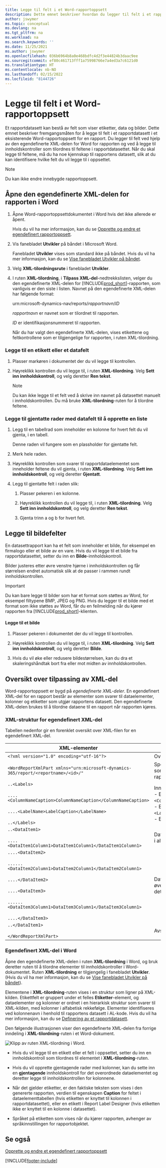 ```yaml
---
title: Legge til felt i et Word-rapportoppsett
description: Dette emnet beskriver hvordan du legger til felt i et rapportdatasett i et eksisterende Word-rapportoppsett for en rapport.
author: jswymer
ms.topic: conceptual
ms.devlang: na
ms.tgt_pltfrm: na
ms.workload: na
ms.search.keywords: ''
ms.date: 11/25/2021
ms.author: jswymer
ms.openlocfilehash: 036b6964b8a0e468bdfc4d2f3e44824b3daac9ee
ms.sourcegitcommit: ef80c461713fff1a75998766e7a4ed3a7c6121d0
ms.translationtype: HT
ms.contentlocale: nb-NO
ms.lasthandoff: 02/15/2022
ms.locfileid: "8144726"
---
```

# <a name="add-fields-to-a-word-report-layout"></a>Legge til felt i et Word-rapportoppsett
Et rapportdatasett kan bestå av felt som viser etiketter, data og bilder. Dette emnet beskriver fremgangsmåten for å legge til felt i et rapportdatasett i et eksisterende Word-rapportoppsett for en rapport. Du legger til felt ved hjelp av den egendefinerte XML-delen for Word for rapporten og ved å legge til innholdskontroller som tilordnes til feltene i rapportdatasettet. Når du skal legge til feltene, må du ha noe kjennskap til rapportens datasett, slik at du kan identifisere hvilke felt du vil legge til i oppsettet.  
  
> [!NOTE]  
>  Du kan ikke endre innebygde rapportoppsett<!--Onprem. Built-in layouts can only be modified by using the development environment-->.  

##  <a name="to-open-the-custom-xml-part-for-the-report-in-word"></a><a name="OpenXMLPart"></a> Åpne den egendefinerte XML-delen for rapporten i Word  
  
1.  Åpne Word-rapportoppsettdokumentet i Word hvis det ikke allerede er åpent.  
  
     Hvis du vil ha mer informasjon, kan du se [Opprette og endre et egendefinert rapportoppsett](ui-how-create-custom-report-layout.md).  
  
2.  Vis fanebladet **Utvikler** på båndet i Microsoft Word.  
  
     Fanebladet **Utvikler** vises som standard ikke på båndet. Hvis du vil ha mer informasjon, kan du se [Vise fanebladet Utvikler på båndet](/visualstudio/vsto/how-to-show-the-developer-tab-on-the-ribbon).  
  
3.  Velg **XML-tilordningsrute** i fanebladet **Utvikler**.  
  
4.  I ruten **XML-tilordning**, i **Tilpass XML-del**-nedtrekkslisten, velger du den egendefinerte XML-delen for [!INCLUDE[prod_short](includes/prod_short.md)]-rapporten, som vanligvis er den siste i listen. Navnet på den egendefinerte XML-delen har følgende format:  
  
     urn:microsoft-dynamics-nav/reports/*rapportnavn*/*ID*  
  
     *rapportnavn* er navnet som er tilordnet til rapporten<!--OnPrem as specified by the report's [Name Property-duplicate](../FullExperience/nav_dev_long_md.md)]-->.  
  
     *ID* er identifikasjonsnummeret til rapporten.  
  
     Når du har valgt den egendefinerte XML-delen, vises etikettene og feltkontrollene som er tilgjengelige for rapporten, i ruten XML-tilordning.  
  
### <a name="to-add-a-label-or-data-field"></a>Legge til en etikett eller et datafelt  
  
1.  Plasser markøren i dokumentet der du vil legge til kontrollen.  
  
2.  Høyreklikk kontrollen du vil legge til, i ruten **XML-tilordning**. Velg **Sett inn innholdskontroll**, og velg deretter **Ren tekst**.  
  
    > [!NOTE]  
    >  Du kan ikke legge til et felt ved å skrive inn navnet på datasettet manuelt i innholdskontrollen. Du må bruke **XML-tilordning**-ruten for å tilordne feltene.  
  
### <a name="to-add-repeating-rows-of-data-fields-to-create-a-list"></a>Legge til gjentatte rader med datafelt til å opprette en liste  
  
1.  Legg til en tabellrad som inneholder en kolonne for hvert felt du vil gjenta, i en tabell.  
  
     Denne raden vil fungere som en plassholder for gjentatte felt.  
  
2.  Merk hele raden.  
  
3.  Høyreklikk kontrollen som svarer til rapportdataelementet som inneholder feltene du vil gjenta, i ruten **XML-tilordning**. Velg **Sett inn innholdskontroll**, og velg deretter **Gjentatt**.  
  
4.  Legg til gjentatte felt i raden slik:  
  
    1.  Plasser pekeren i en kolonne.  
  
    2.  Høyreklikk kontrollen du vil legge til, i ruten **XML-tilordning**. Velg **Sett inn innholdskontroll**, og velg deretter **Ren tekst**.  
  
    3.  Gjenta trinn a og b for hvert felt.  
  
## <a name="adding-image-fields"></a>Legge til bildefelter  
 En datasettrapport kan ha et felt som inneholder et bilde, for eksempel en firmalogo eller et bilde av en vare. Hvis du vil legge til et bilde fra rapportdatasettet, setter du inn en **Bilde**-innholdskontroll.  
  
 Bilder justeres etter øvre venstre hjørne i innholdskontrollen og får størrelsen endret automatisk slik at de passer i rammen rundt innholdskontrollen.  
  
> [!IMPORTANT]  
>  Du kan bare legge til bilder som har et format som støttes av Word, for eksempel filtypene BMP, JPEG og PNG. Hvis du legger til et bilde med et format som ikke støttes av Word, får du en feilmelding når du kjører rapporten fra [!INCLUDE[prod_short](includes/prod_short.md)]-klienten.  
  
#### <a name="to-add-an-image"></a>Legge til et bilde  
  
1.  Plasser pekeren i dokumentet der du vil legge til kontrollen.  
  
2.  Høyreklikk kontrollen du vil legge til, i ruten **XML-tilordning**. Velg **Sett inn innholdskontroll**, og velg deretter **Bilde**.  
  
3.  Hvis du vil øke eller redusere bildestørrelsen, kan du dra et skaleringshåndtak bort fra eller mot midten av innholdskontrollen.  

## <a name="custom-xml-part-overview"></a>Oversikt over tilpassing av XML-del
Word-rapportoppsett er bygd på *egendefinerte XML-deler*. En egendefinert XML-del for en rapport består av elementer som svarer til dataelementer, kolonner og etiketter som utgjør rapportens datasett. <!--OnPrem The data as defined in the Report Dataset Designer in Microsoft Dynamics NAV Development Environment. -->Den egendefinerte XML-delen brukes til å tilordne dataene til en rapport når rapporten kjøres.

  
### <a name="xml-structure-of-custom-xml-part"></a>XML-struktur for egendefinert XML-del  
Tabellen nedenfor gir en forenklet oversikt over XML-filen for en egendefinert XML-del.  
  
|XML-elementer|Beskrivelse|  
|------------------|-----------------|  
|`<?xml version="1.0" encoding="utf-16"?>`|Overskrift|  
|`<WordReportXmlPart xmlns="urn:microsoft-dynamics-365/report/<reportname>/<id>/"`|Spesifikasjon av XML-navneområde. `<reportname>` er navnet som er tilordnet til rapporten. `<id>` er ID-en som er tilordnet til rapporten.|  
|`..<Labels>`<br /><br /> `....<ColumnNameCaption>ColumnNameCaption</ColumnNameCaption>`<br /><br /> `....<LabelName>LabelCaption</LabelName>`<br /><br /> `..</Labels>`|Inneholder alle etikettene for rapporten.<!--OnPren The element includes labels that are related to columns that have the IncludeCaption Property.--><br />-   Etikettelementer som er knyttet til kolonner, har formatet `<ColumnNameCaption>ColumnNameCaption</ColumnNameCaption>`.<!--OnPrem where `ColumnName` is determined by the column's Name Property.-->.<br />- Etikettelementer har formatet `<LabelName>LabelName</LabelName`<!--OnPrem where LabelName is determined by the label's Name Property.-->.<br />-   Etiketter er oppført i alfabetisk rekkefølge.|  
|`..<DataItem1>`<br /><br /> `....<DataItem1Column1>DataItem1Column1</DataItem1Column1>`|Dataelement og kolonner på øverste nivå. Kolonner er oppført i alfabetisk rekkefølge.<!--OnPrem <br /><br /> The element names and values are determined by the Name Property of the data item or column.-->|  
|`....<DataItem2>`<br /><br /> `......<DataItem2Column1>DataItem2Column1</DataItem2Column1>`<br /><br /> `....</DataItem2>`<br /><br /> `....<DataItem3>`<br /><br /> `......<DataItem3Column1>DataItem3Column1</DataItem3Column1>`<br /><br /> `....</DataItem3>`|Dataelementer og kolonner som er nestet i dataelementet på øverste nivå. Kolonner er oppført i alfabetisk rekkefølge under det respektive dataelementet.|  
|`..</DataItem1>`<br /><br /> `</WordReportXmlPart>`|Avsluttende element.|  
  
### <a name="custom-xml-part-in-word"></a>Egendefinert XML-del i Word  
 Åpne den egendefinerte XML-delen i ruten **XML-tilordning** i Word, og bruk deretter ruten til å tilordne elementer til innholdskontroller i Word-dokumentet. Ruten **XML-tilordning** er tilgjengelig i fanebladet **Utvikler**. (Hvis du vil ha mer informasjon, kan du se [Vise fanebladet Utvikler på båndet](/visualstudio/vsto/how-to-show-the-developer-tab-on-the-ribbon)).  
  
 Elementene i **XML-tilordning**-ruten vises i en struktur som ligner på XML-kilden. Etikettfelt er gruppert under et felles **Etiketter**-element, og dataelementer og kolonner er ordnet i en hierarkisk struktur som svarer til XML-kilden, med kolonner i alfabetisk rekkefølge. Elementer identifiseres ved kolonnenavn i henhold til rapportens datasett i AL-kode. Hvis du vil ha mer informasjon, kan du se [Definering av et rapportdatasett](/dynamics365/business-central/dev-itpro/developer/devenv-report-dataset).  
  
 Den følgende illustrasjonen viser den egendefinerte XML-delen fra forrige inndeling i **XML-tilordning**-ruten i et Word-dokument.  
  
 ![Klipp av ruten XML-tilordning i Word.](media/nav_reportlayout_xmlmappingpane.png "NAV_ReportLayout_XMLMappingPane")  
  
-   Hvis du vil legge til en etikett eller et felt i oppsettet, setter du inn en innholdskontroll som tilordnes til elementet i **XML-tilordning**-ruten.  
  
-   Hvis du vil opprette gjentagende rader med kolonner, kan du sette inn en **gjentagende** innholdskontroll for det overordnede dataelementet og deretter legge til innholdskontrollen for kolonnene.  
  
-   Når det gjelder etiketter, er den faktiske teksten som vises i den genererte rapporten, verdien til egenskapen **Caption** for feltet i dataelementtabellen (hvis etiketten er knyttet til kolonnen i rapportdatasettet), eller en etikett i Report Label Designer (hvis etiketten ikke er knyttet til en kolonne i datasettet).  
  
-   Språket på etiketten som vises når du kjører rapporten, avhenger av språkinnstillingen for rapportobjektet.  
  
## <a name="see-also"></a>Se også  
 [Opprette og endre et egendefinert rapportoppsett](ui-how-create-custom-report-layout.md)   


[!INCLUDE[footer-include](includes/footer-banner.md)]